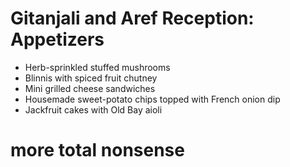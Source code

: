 # Gitanjali and Aref Reception: Appetizers

* Herb-sprinkled stuffed mushrooms
* Blinnis with spiced fruit chutney
* Mini grilled cheese sandwiches
* Housemade sweet-potato chips topped with French onion dip
* Jackfruit cakes with Old Bay aioli
# more total nonsense